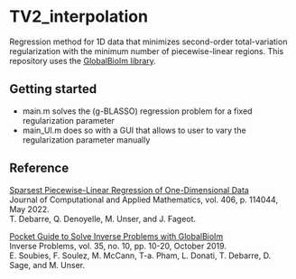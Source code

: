 # TV2_interpolation
Regression method for 1D data that minimizes second-order total-variation regularization with the minimum number of piecewise-linear regions. This repository uses the [GlobalBioIm library](https://github.com/Biomedical-Imaging-Group/GlobalBioIm).

## Getting started

- main.m solves the (g-BLASSO) regression problem for a fixed regularization parameter
- main_UI.m does so with a GUI that allows to user to vary the regularization parameter manually

## Reference

[Sparsest Piecewise-Linear Regression of One-Dimensional Data](https://www.sciencedirect.com/science/article/pii/S0377042721006130)  <br />
Journal of Computational and Applied Mathematics, vol. 406, p. 114044, May 2022. <br />
T. Debarre, Q. Denoyelle, M. Unser, and J. Fageot.

[Pocket Guide to Solve Inverse Problems with GlobalBioIm](https://iopscience.iop.org/article/10.1088/1361-6420/ab2ae9)  <br />
Inverse Problems, vol. 35, no. 10, pp. 10-20, October 2019. <br />
E. Soubies, F. Soulez, M. McCann,  T-a. Pham, L. Donati, T. Debarre, D. Sage, and M. Unser.
